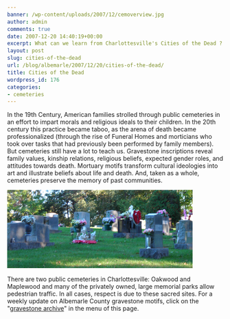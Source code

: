 ```yaml
---
banner: /wp-content/uploads/2007/12/cemoverview.jpg
author: admin
comments: true
date: 2007-12-20 14:40:19+00:00
excerpt: What can we learn from Charlottesville's Cities of the Dead ?
layout: post
slug: cities-of-the-dead
url: /blog/albemarle/2007/12/20/cities-of-the-dead/
title: Cities of the Dead
wordpress_id: 176
categories:
- cemeteries
---
```


In the 19th Century, American families strolled through public cemeteries in an effort to impart morals and religious ideals to their children. In the 20th century this practice became taboo, as the arena of death became professionalized (through the rise of Funeral Homes and morticians who took over tasks that had previously been performed by family members). But cemeteries still have a lot to teach us. Gravestone inscriptions reveal family values, kinship relations, religious beliefs, expected gender roles, and attitudes towards death. Mortuary motifs transform cultural ideologies into art and illustrate beliefs about life and death. And, taken as a whole, cemeteries preserve the memory of past communities. 

![cemoverview.jpg](/wp-content/uploads/2007/12/cemoverview.jpg)

There are two public cemeteries in Charlottesville: Oakwood and Maplewood and many of the privately owned, large memorial parks allow pedestrian traffic. In all cases, respect is due to these sacred sites. For a weekly update on Albemarle County gravestone motifs, click on the "[gravestone archive](/gravematters/)" in the menu of this page.
